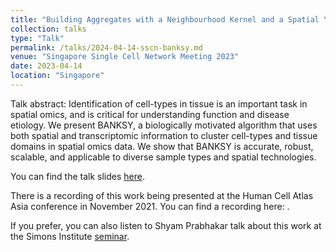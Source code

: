 ```yaml
---
title: "Building Aggregates with a Neighbourhood Kernel and a Spatial Yardstick"
collection: talks
type: "Talk"
permalink: /talks/2024-04-14-sscn-banksy.md
venue: "Singapore Single Cell Network Meeting 2023"
date: 2023-04-14
location: "Singapore"
---
```


Talk abstract: 
Identification of cell-types in tissue is an important task in spatial omics, and is critical for understanding function and disease etiology. We present BANKSY, a biologically motivated algorithm that uses both spatial and transcriptomic information to cluster cell-types and tissue domains in spatial omics data. We show that BANKSY is accurate, robust, scalable, and applicable to diverse sample types and spatial technologies.

You can find the talk slides [here](/files/BANKSY_SSCN_2023_v2_ppt.pptx). 

There is a recording of this work being presented at the Human Cell Atlas Asia conference in November 2021. You can find a recording here: [](https://youtu.be/MeddQqZRCiM?si=kqeYI3ugBbbDs6LN&t=6390). 

If you prefer, you can also listen to Shyam Prabhakar talk about this work at the Simons Institute [seminar](https://www.youtube.com/watch?v=-6kP9RsReRM).
